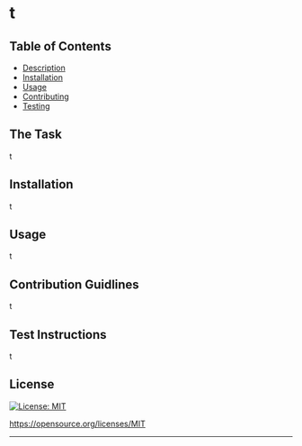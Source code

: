 # t

## Table of Contents

* [Description](#the-task)
* [Installation](#installation)
* [Usage](#usage)
* [Contributing](#contribution-guidlines)
* [Testing](#test-instructions)

## The Task

t

## Installation

t

## Usage

t    

## Contribution Guidlines

t

## Test Instructions

t

## License

[![License: MIT](https://img.shields.io/badge/License-MIT-yellow.svg)](https://opensource.org/licenses/MIT)

https://opensource.org/licenses/MIT

---